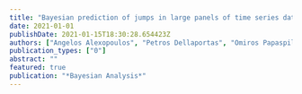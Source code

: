 ```yaml
---
title: "Bayesian prediction of jumps in large panels of time series data"
date: 2021-01-01
publishDate: 2021-01-15T18:30:28.654423Z
authors: ["Angelos Alexopoulos", "Petros Dellaportas", "Omiros Papaspiliopoulos"]
publication_types: ["0"]
abstract: ""
featured: true
publication: "*Bayesian Analysis*"
---
```


